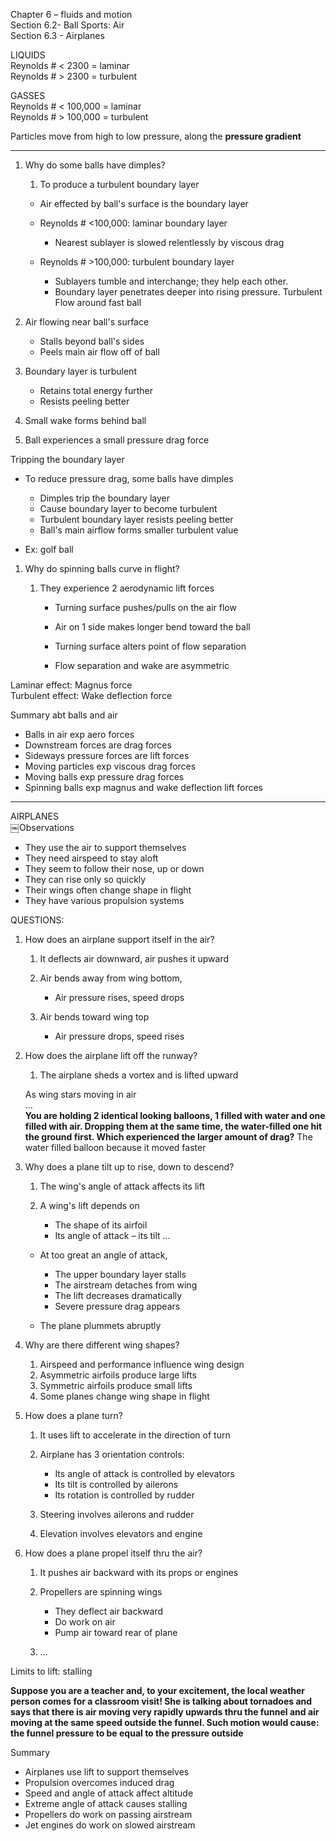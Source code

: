Chapter 6 – fluids and motion  
Section 6.2- Ball Sports: Air  
Section 6.3 - Airplanes
   

LIQUIDS  
Reynolds # < 2300 = laminar  
Reynolds # > 2300 = turbulent
 
GASSES  
Reynolds # < 100,000 = laminar  
Reynolds # > 100,000 = turbulent
 
Particles move from high to low pressure, along the **pressure gradient**
 
-------------------------------------------------------------------------------------------------------------------------------

1. Why do some balls have dimples?
    
    1. To produce a turbulent boundary layer
    
    - Air effected by ball's surface is the boundary layer
    - Reynolds # <100,000: laminar boundary layer
        
        - Nearest sublayer is slowed relentlessly by viscous drag
    - Reynolds # >100,000: turbulent boundary layer
        
        - Sublayers tumble and interchange; they help each other.
        - Boundary layer penetrates deeper into rising pressure. 
Turbulent Flow around fast ball

4. Air flowing near ball's surface
    
    - Stalls beyond ball's sides
    - Peels main air flow off of ball
5. Boundary layer is turbulent
    
    - Retains total energy further
    - Resists peeling better
6. Small wake forms behind ball
7. Ball experiences a small pressure drag force
    
Tripping the boundary layer

- To reduce pressure drag, some balls have dimples
    
    - Dimples trip the boundary layer
    - Cause boundary layer to become turbulent
    - Turbulent boundary layer resists peeling better
    - Ball's main airflow forms smaller turbulent value
- Ex: golf ball
 
1. Why do spinning balls curve in flight?
    
    1. They experience 2 aerodynamic lift forces
        
        - Turning surface pushes/pulls on the air flow
        - Air on 1 side makes longer bend toward the ball
        
        - Turning surface alters point of flow separation
        - Flow separation and wake are asymmetric
      
    

Laminar effect: Magnus force  
Turbulent effect: Wake deflection force
 
Summary abt balls and air

- Balls in air exp aero forces
- Downstream forces are drag forces
- Sideways pressure forces are lift forces
- Moving particles exp viscous drag forces
- Moving balls exp pressure drag forces
- Spinning balls exp magnus and wake deflection lift forces
 
-------------------------------------------------------------------------------------------------------------------------------
 
AIRPLANES  
￼Observations

- They use the air to support themselves
- They need airspeed to stay aloft
- They seem to follow their nose, up or down
- They can rise only so quickly
- Their wings often change shape in flight
- They have various propulsion systems
 
QUESTIONS:

1. How does an airplane support itself in the air?
    
    1. It deflects air downward, air pushes it upward
    2. Air bends away from wing bottom,
        
        - Air pressure rises, speed drops
    3. Air bends toward wing top
        
        - Air pressure drops, speed rises
2. How does the airplane lift off the runway?
    
    1. The airplane sheds a vortex and is lifted upward
    
    As wing stars moving in air  
    …  
    **You are holding 2 identical looking balloons, 1 filled with water and one filled with air. Dropping them at the same time, the water-filled one hit the ground first. Which experienced the larger amount of drag?** The water filled balloon because it moved faster
    
3. Why does a plane tilt up to rise, down to descend?
    
    1. The wing's angle of attack affects its lift
    2. A wing's lift depends on
        
        - The shape of its airfoil
        - Its angle of attack – its tilt …
    
    - At too great an angle of attack,
        
        - The upper boundary layer stalls
        - The airstream detaches from wing
        - The lift decreases dramatically
        - Severe pressure drag appears
    - The plane plummets abruptly
4. Why are there different wing shapes?
    
    1. Airspeed and performance influence wing design
    2. Asymmetric airfoils produce large lifts
    3. Symmetric airfoils produce small lifts
    4. Some planes change wing shape in flight
5. How does a plane turn?
    
    1. It uses lift to accelerate in the direction of turn
    2. Airplane has 3 orientation controls:
        
        - Its angle of attack is controlled by elevators
        - Its tilt is controlled by ailerons
        - Its rotation is controlled by rudder
    3. Steering involves ailerons and rudder
    4. Elevation involves elevators and engine
6. How does a plane propel itself thru the air?
    
    1. It pushes air backward with its props or engines
    2. Propellers are spinning wings
        
        - They deflect air backward
        - Do work on air
        - Pump air toward rear of plane
    3. …

Limits to lift: stalling
 
**Suppose you are a teacher and, to your excitement, the local weather person comes for a classroom visit! She is talking about tornadoes and says that there is air moving very rapidly upwards thru the funnel and air moving at the same speed outside the funnel. Such motion would cause: the funnel pressure to be equal to the pressure outside**
 
Summary

- Airplanes use lift to support themselves
- Propulsion overcomes induced drag
- Speed and angle of attack affect altitude
- Extreme angle of attack causes stalling
- Propellers do work on passing airstream
- Jet engines do work on slowed airstream